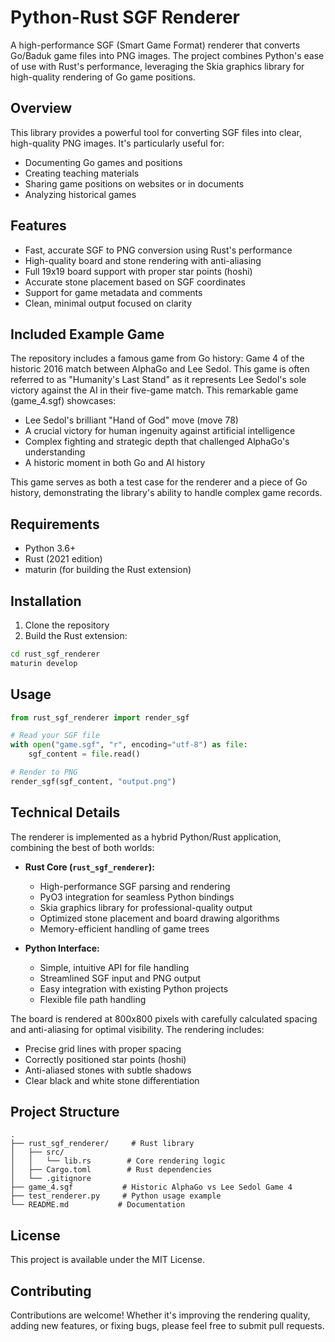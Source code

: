 # Python-Rust SGF Renderer

A high-performance SGF (Smart Game Format) renderer that converts Go/Baduk game files into PNG images. The project combines Python's ease of use with Rust's performance, leveraging the Skia graphics library for high-quality rendering of Go game positions.

## Overview

This library provides a powerful tool for converting SGF files into clear, high-quality PNG images. It's particularly useful for:
- Documenting Go games and positions
- Creating teaching materials
- Sharing game positions on websites or in documents
- Analyzing historical games

## Features

- Fast, accurate SGF to PNG conversion using Rust's performance
- High-quality board and stone rendering with anti-aliasing
- Full 19x19 board support with proper star points (hoshi)
- Accurate stone placement based on SGF coordinates
- Support for game metadata and comments
- Clean, minimal output focused on clarity

## Included Example Game

The repository includes a famous game from Go history: Game 4 of the historic 2016 match between AlphaGo and Lee Sedol. This game is often referred to as "Humanity's Last Stand" as it represents Lee Sedol's sole victory against the AI in their five-game match. This remarkable game (game_4.sgf) showcases:

- Lee Sedol's brilliant "Hand of God" move (move 78)
- A crucial victory for human ingenuity against artificial intelligence
- Complex fighting and strategic depth that challenged AlphaGo's understanding
- A historic moment in both Go and AI history

This game serves as both a test case for the renderer and a piece of Go history, demonstrating the library's ability to handle complex game records.

## Requirements

- Python 3.6+
- Rust (2021 edition)
- maturin (for building the Rust extension)

## Installation

1. Clone the repository
2. Build the Rust extension:
```bash
cd rust_sgf_renderer
maturin develop
```

## Usage

```python
from rust_sgf_renderer import render_sgf

# Read your SGF file
with open("game.sgf", "r", encoding="utf-8") as file:
    sgf_content = file.read()

# Render to PNG
render_sgf(sgf_content, "output.png")
```

## Technical Details

The renderer is implemented as a hybrid Python/Rust application, combining the best of both worlds:

- **Rust Core (`rust_sgf_renderer`):**
  - High-performance SGF parsing and rendering
  - PyO3 integration for seamless Python bindings
  - Skia graphics library for professional-quality output
  - Optimized stone placement and board drawing algorithms
  - Memory-efficient handling of game trees

- **Python Interface:**
  - Simple, intuitive API for file handling
  - Streamlined SGF input and PNG output
  - Easy integration with existing Python projects
  - Flexible file path handling

The board is rendered at 800x800 pixels with carefully calculated spacing and anti-aliasing for optimal visibility. The rendering includes:
- Precise grid lines with proper spacing
- Correctly positioned star points (hoshi)
- Anti-aliased stones with subtle shadows
- Clear black and white stone differentiation

## Project Structure

```
.
├── rust_sgf_renderer/     # Rust library
│   ├── src/
│   │   └── lib.rs        # Core rendering logic
│   ├── Cargo.toml        # Rust dependencies
│   └── .gitignore
├── game_4.sgf           # Historic AlphaGo vs Lee Sedol Game 4
├── test_renderer.py     # Python usage example
└── README.md           # Documentation
```

## License

This project is available under the MIT License.

## Contributing

Contributions are welcome! Whether it's improving the rendering quality, adding new features, or fixing bugs, please feel free to submit pull requests.
